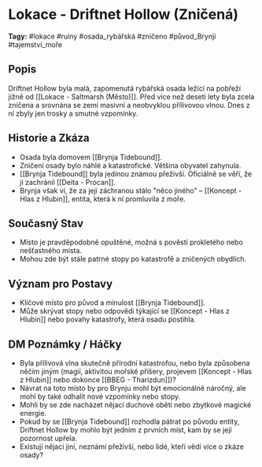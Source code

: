 # Lokace - Driftnet Hollow (Zničená)

**Tagy:** #lokace #ruiny #osada_rybářská #zničeno #původ_Brynji #tajemství_moře

## Popis
Driftnet Hollow byla malá, zapomenutá rybářská osada ležící na pobřeží jižně od [[Lokace - Saltmarsh (Město)]]. Před více než deseti lety byla zcela zničena a srovnána se zemí masivní a neobvyklou přílivovou vlnou. Dnes z ní zbyly jen trosky a smutné vzpomínky.

## Historie a Zkáza
*   Osada byla domovem [[Brynja Tidebound]].
*   Zničení osady bylo náhlé a katastrofické. Většina obyvatel zahynula.
*   [[Brynja Tidebound]] byla jedinou známou přeživší. Oficiálně se věří, že ji zachránil [[Deita - Procan]].
*   Brynja však ví, že za její záchranou stálo "něco jiného" – [[Koncept - Hlas z Hlubin]], entita, která k ní promluvila z moře.

## Současný Stav
*   Místo je pravděpodobně opuštěné, možná s pověstí prokletého nebo nešťastného místa.
*   Mohou zde být stále patrné stopy po katastrofě a zničených obydlích.

## Význam pro Postavy
*   Klíčové místo pro původ a minulost [[Brynja Tidebound]].
*   Může skrývat stopy nebo odpovědi týkající se [[Koncept - Hlas z Hlubin]] nebo povahy katastrofy, která osadu postihla.

## DM Poznámky / Háčky
*   Byla přílivová vlna skutečně přírodní katastrofou, nebo byla způsobena něčím jiným (magií, aktivitou mořské příšery, projevem [[Koncept - Hlas z Hlubin]] nebo dokonce [[BBEG - Tharizdun]])?
*   Návrat na toto místo by pro Brynju mohl být emocionálně náročný, ale mohl by také odhalit nové vzpomínky nebo stopy.
*   Mohli by se zde nacházet nějací duchové obětí nebo zbytkové magické energie.
*   Pokud by se [[Brynja Tidebound]] rozhodla pátrat po původu entity, Driftnet Hollow by mohlo být jedním z prvních míst, kam by se její pozornost upřela.
*   Existují nějací jiní, neznámí přeživší, nebo lidé, kteří vědí více o zkáze osady?